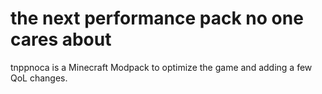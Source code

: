 # the next performance pack no one cares about
tnppnoca is a Minecraft Modpack to optimize the game and adding a few QoL changes.
